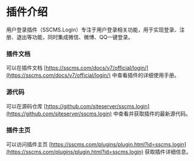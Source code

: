 # 插件介绍

用户登录插件（SSCMS.Login）专注于用户登录相关功能，用于实现登录、注册、退出等功能，同时集成微信、微博、QQ一键登录。

### 插件文档

可以在插件文档 [https://sscms.com/docs/v7/official/login/](https://sscms.com/docs/v7/official/login/) 中查看插件的详细使用手册。

### 源代码

可以在源码仓库 [https://github.com/siteserver/sscms.login](https://github.com/siteserver/sscms.login) 中查看并获取插件的最新源代码。

### 插件主页

可以访问插件主页 [https://sscms.com/plugins/plugin.html?id=sscms.login](https://sscms.com/plugins/plugin.html?id=sscms.login) 获取插件详细信息。